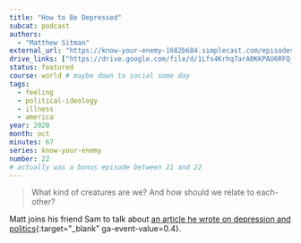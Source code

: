 ```yaml
---
title: "How to Be Depressed"
subcat: podcast
authors:
  - "Matthew Sitman"
external_url: "https://know-your-enemy-1682b684.simplecast.com/episodes/depression"
drive_links: ["https://drive.google.com/file/d/1Lfs4Krhq7arA0KKPAU6RFQjAZFOvY0gg/view?usp=drivesdk"]
status: featured
course: world # maybe down to social some day
tags:
  - feeling
  - political-ideology
  - illness
  - america
year: 2020
month: oct
minutes: 67
series: know-your-enemy
number: 22
# actually was a bonus episode between 21 and 22
---
```


> What kind of creatures are we? And how should we relate to each-other?

Matt joins his friend Sam to talk about [an article he wrote on depression and politics](https://www.commonwealmagazine.org/muddling-through){:target="_blank" ga-event-value=0.4}.
